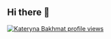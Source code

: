 ## Hi there 👋

[![Kateryna Bakhmat profile views](https://u8views.com/api/v1/github/profiles/110261062/views/day-week-month-total-count.svg)](https://u8views.com/github/parleythed)
<!--
**parleythed/parleythed** is a ✨ _special_ ✨ repository because its `README.md` (this file) appears on your GitHub profile.

Here are some ideas to get you started:

- 🔭 I’m currently working on ...
- 🌱 I’m currently learning ...
- 👯 I’m looking to collaborate on ...
- 🤔 I’m looking for help with ...
- 💬 Ask me about ...
- 📫 How to reach me: ...
- 😄 Pronouns: ...
- ⚡ Fun fact: ...
-->
